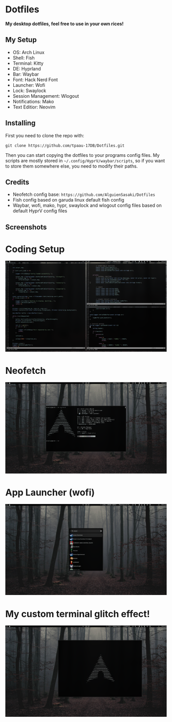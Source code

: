 # Dotfiles

**My desktop dotfiles, feel free to use in your own rices!**


## My Setup

* OS: Arch Linux
* Shell: Fish
* Terminal: Kitty
* DE: Hyprland
* Bar: Waybar
* Font: Hack Nerd Font
* Launcher: Wofi
* Lock: Swaylock
* Session Management: Wlogout
* Notifications: Mako
* Text Editior: Neovim


## Installing

First you need to clone the repo with:
```
git clone https://github.com/tpaau-17DB/Dotfiles.git
```

Then you can start copying the dotfiles to your programs config files.
My scripts are mostly stored in `~/.config/HyprV/waybar/scripts`, so if you want to store them 
somewhere else, you need to modify their paths.

## Credits

* Neofetch config base: `https://github.com/AlguienSasaki/Dotfiles`
* Fish config based on garuda linux default fish config
* Waybar, wofi, mako, hypr, swaylock and wlogout config files based on default HyprV config files

## Screenshots

# Coding Setup
![Coding Setup](https://github.com/tpaau-17DB/Dotfiles/blob/main/screenshots/screenshot-20241024-161953.png?raw=true)


# Neofetch
![Neofetch](https://github.com/tpaau-17DB/Dotfiles/blob/main/screenshots/screenshot-20241024-162031.png?raw=true)


# App Launcher (wofi)
![Wofi](https://github.com/tpaau-17DB/Dotfiles/blob/main/screenshots/screenshot-20241024-162108.png?raw=true)


# My custom terminal glitch effect!
![glitch-effect](https://github.com/tpaau-17DB/Dotfiles/blob/main/screenshots/screenshot-20241024-162446.png)
